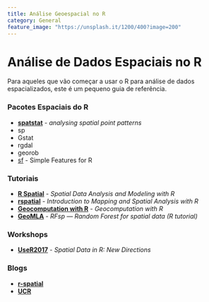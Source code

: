 ```yaml
---
title: Análise Geoespacial no R
category: General
feature_image: "https://unsplash.it/1200/400?image=200"
---
```


# Análise de Dados Espaciais no R

Para aqueles que vão começar a usar o R para análise de dados espacializados, este é um pequeno guia de referência.

### Pacotes Espaciais do R
- **[spatstat](http://spatstat.org)** - *analysing spatial point patterns*
- sp
- Gstat
- rgdal
- georob
- [sf](https://r-spatial.github.io/sf) - Simple Features for R

### Tutoriais
- **[R Spatial](http://rspatial.org)** - *Spatial Data Analysis and Modeling with R*
- **[rspatial](https://cengel.github.io/rspatial)** - *Introduction to Mapping and Spatial Analysis with R*
- **[Geocomputation with R](http://geocompr.robinlovelace.net)** - *Geocomputation with R*
- **[GeoMLA](https://github.com/thengl/GeoMLA)** - *RFsp — Random Forest for spatial data (R tutorial)*

### Workshops
- **[UseR2017](https://edzer.github.io/UseR2017)** - *Spatial Data in R: New Directions*

### Blogs
- **[r-spatial](http://r-spatial.org)**
- **[UCR](http://uc-r.github.io)**
